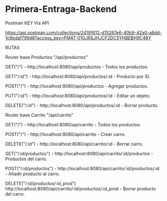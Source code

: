 # Primera-Entraga-Backend

Postman
KEY Via API

https://api.postman.com/collections/24191612-d15287e6-40b9-42a0-a8dd-1c6bdaf799d8?access_key=PMAT-01GJRSJHJCF2DC5YHBEBH9C48Y

RUTAS

Router base Productos
"/api/productos"

GET("/") - http://localhost:8080/api/productos - Todos los productos.

GET("/:id") - http://localhost:8080/api/productos/:id - Producto por ID.

POST("/") - http://localhost:8080/api/productos - Agregar productos.

PUT("/:id") - http://localhost:8080/api/productos/:id - Editar un objeto.

DELETE("/:id") - http://localhost:8080/api/productos/:id - Borrar producto.


Router base Carrito
"/api/carrito"

GET("/") - http://localhost:8080/api/carrito - Todos los productos.

POST("/") - http://localhost:8080/api/carrito - Crear carro.

DELETE("/:id") - http://localhost:8080/api/carrito/:id - Borrar carro.

GET("/:id/productos") - http://localhost:8080/api/carrito/:id/productos - Productos del carro.

POST("/:id/productos") - http://localhost:8080/api/carrito/:id/productos/:id - Añadir producto al carro.

DELETE("/:id/productos/:id_prod") http://localhost:8080/api/carrito/:id/productos/:id_prod - Borrar producto del carro.
